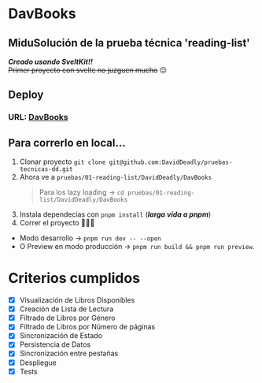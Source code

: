 # DavBooks

## MiduSolución de la prueba técnica 'reading-list'

**_Creado usando SveltKit!!_** \
~~Primer proyecto con svelte no juzguen mucho~~ 😔

## Deploy

### URL: [DavBooks](https://davbooks.vercel.app)

## Para correrlo en local...

1. Clonar proyecto `git clone git@github.com:DavidDeadly/pruebas-tecnicas-dd.git`
1. Ahora ve a `pruebas/01-reading-list/DavidDeadly/DavBooks`
   > Para los lazy loading -> `cd pruebas/01-reading-list/DavidDeadly/DavBooks`
1. Instala dependecias con `pnpm install` (**_larga vida a pnpm_**)
1. Correr el proyecto 🏃‍♂️💨

- Modo desarrollo -> `pnpm run dev -- --open`
- O Preview en modo producción -> `pnpm run build && pnpm run preview`.

# Criterios cumplidos

- [x] Visualización de Libros Disponibles
- [x] Creación de Lista de Lectura
- [x] Filtrado de Libros por Género
- [x] Filtrado de Libros por Número de páginas
- [x] Sincronización de Estado
- [x] Persistencia de Datos
- [x] Sincronización entre pestañas
- [x] Despliegue
- [x] Tests 

